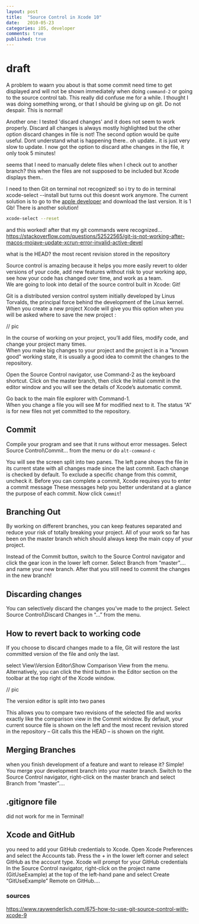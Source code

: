 ```yaml
---
layout: post
title:  "Source Control in Xcode 10"
date:   2010-05-23
categories: iOS, developer
comments: true
published: true
---
```

 
 # draft

A problem to waarn you about is that some commit need time to get displayed and will not be shown immediately when doing `command-2` or going to the source control tab. This really did confuse me for a while. I thought I was doing something wrong, or that I should be giving up on git. Do not despair. This is normal!

Another one:
I tested 'discard changes' and it does not seem to work properly. Discard all changes is always mostly highlighted but the other option discard changes in file is not! The second option would be quite useful. Dont understand what is happening there.. oh update.. it is just very slow to update. I now got the option to discard athe changes in the file, it only took 5 minutes!

seems that I need to manually delete files when I check out to another branch? this when the files are not supposed to be included but Xcode displays them..

I need to 
then Git on terminal not recognized!
so i try to do in terminal
xcode-select --install
but turns out this doesnt work anymore. The current solution is to go to the [apple developer](https://developer.apple.com/download/more/) and download the last version.
It is 1 Gb!
There is another solution! 
``` bash
xcode-select --reset
```
and this worked! after that my git commands were recognized...
https://stackoverflow.com/questions/52522565/git-is-not-working-after-macos-mojave-update-xcrun-error-invalid-active-devel



what is the HEAD?
the most recent revision stored in the repository

Source control is amazing because it helps you more easily revert to older versions of your code, add new features without risk to your working app, see how your code has changed over time, and work as a team.  
We are going to look into detail of the source control built in Xcode: Git!

Git is a distributed version control system initially developed by Linus Torvalds, the principal force behind the development of the Linux kernel.  
When you create a new project Xcode will give you this option when you will be asked where to save the new project :

// pic 


In the course of working on your project, you’ll add files, modify code, and change your project many times.  
When you make big changes to your project and the project is in a "known good" working state, it is usually a good idea to commit the changes to the repository.

Open the Source Control navigator, use Command-2 as the keyboard shortcut.
Click on the master branch, then click the Initial commit in the editor window and you will see the details of Xcode’s automatic commit.

Go back to the main file explorer with Command-1.  
When you change a file you will see M for modified next to it.  The status “A” is for new files not yet committed to the repository.

## Commit

Compile your program and see that it runs without error messages.
Select Source Control\Commit… from the menu or do `alt-command-c`

You will see the screen split into two panes. The left pane shows the file in its current state with all changes made since the last commit.
Each change is checked by default. To exclude a specific change from this commit, uncheck it.
Before you can complete a commit, Xcode requires you to enter a commit message
These messages help you better understand at a glance the purpose of each commit.
Now click `Commit`!

## Branching Out
By working on different branches, you can keep features separated and reduce your risk of totally breaking your project.
All of your work so far has been on the master branch which should always keep the main copy of your project.

Instead of the Commit button, switch to the Source Control navigator and click the gear icon in the lower left corner. Select Branch from “master”…. and name your new branch. After that you still need to commit the changes in the new branch!

## Discarding changes

You can selectively discard the changes you’ve made to the project. 
Select Source Control\Discard Changes in “...”  from the menu.

## How to revert back to working code

If you choose to discard changes made to a file, Git will restore the last committed version of the file and only the last.

select View\Version Editor\Show Comparison View from the menu. Alternatively, you can click the third button in the Editor section on the toolbar at the top right of the Xcode window.

// pic

The version editor is split into two panes

This allows you to compare two revisions of the selected file and works exactly like the comparison view in the Commit window. By default, your current source file is shown on the left and the most recent revision stored in the repository – Git calls this the HEAD – is shown on the right.

## Merging Branches
when you finish development of a feature and want to release it? Simple! You merge your development branch into your master branch.
Switch to the Source Control navigator, right-click on the master branch and select Branch from “master”….

## .gitignore file

did not work for me in Terminal!


## Xcode and GitHub

you need to add your GitHub credentials to Xcode. Open Xcode Preferences and select the Accounts tab. Press the + in the lower left corner and select GitHub as the account type. Xcode will prompt for your GitHub credentials
In the Source Control navigator, right-click on the project name (GitUseExample) at the top of the left-hand pane and select Create “GitUseExample” Remote on GitHub….

### sources

https://www.raywenderlich.com/675-how-to-use-git-source-control-with-xcode-9